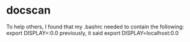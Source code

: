 # docscan

To help others, I found that my .bashrc needed to contain the following:
export DISPLAY=:0.0
previously, it said
export DISPLAY=localhost:0.0
